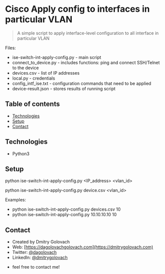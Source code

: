 # Cisco Apply config to interfaces in particular VLAN
> A simple script to apply interface-level configuration to all interface in particular VLAN

Files:
* ise-switch-int-apply-config.py - main script
* connect_to_device.py - includes functions: ping and connect SSH/Telnet to the device
* devices.csv - list of IP addresses
* local.py - credentials
* config_intf_ise.txt - configuration commands that need to be applied
* device-result.json - stores results of running script

## Table of contents
* [Technologies](#technologies)
* [Setup](#setup)
* [Contact](#contact)

## Technologies
* Python3

## Setup
python ise-switch-int-apply-config.py <IP_address> <vlan_id>

python ise-switch-int-apply-config.py device.csv <vlan_id>

Examples:
* python ise-switch-int-apply-config.py devices.csv 10
* python ise-switch-int-apply-config.py 10.10.10.10 10

## Contact
* Created by Dmitry Golovach
* Web: [https://dagolovachgolovach.com](https://dmitrygolovach.com) 
* Twitter: [@dagolovach](https://twitter.com/dagolovach)
* LinkedIn: [@dmitrygolovach](https://www.linkedin.com/in/dmitrygolovach/)

- feel free to contact me!